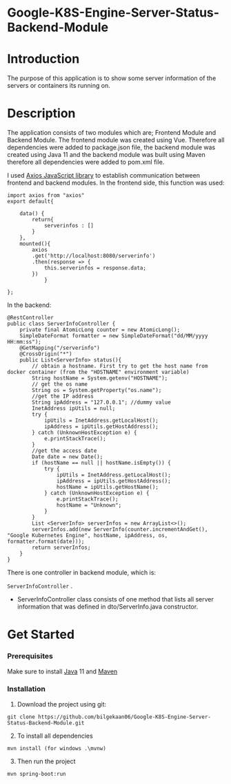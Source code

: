 # Google-K8S-Engine-Server-Status-Backend-Module

# Introduction
The purpose of this application is to show some server information of the servers or containers its running on.
# Description
The application consists of two modules which are; Frontend Module and Backend Module. The frontend module was created using Vue. Therefore all dependencies were added to package.json file, the backend module was created using Java 11 and the backend module was built using Maven therefore all dependencies were added to pom.xml file.

I used [Axios JavaScript library](https://axios-http.com/docs/intro) to establish communication between frontend and backend modules. In the frontend side, this function was used:
```
import axios from "axios"
export default{
    
    data() {
        return{
            serverinfos : []
        }
    },
    mounted(){
        axios
        .get('http://localhost:8080/serverinfo')     
        .then(response => {
            this.serverinfos = response.data;
        })
            }
    
};
```
In the backend:
```
@RestController
public class ServerInfoController {
    private final AtomicLong counter = new AtomicLong();
    SimpleDateFormat formatter = new SimpleDateFormat("dd/MM/yyyy HH:mm:ss");
    @GetMapping("/serverinfo")
    @CrossOrigin("*")
    public List<ServerInfo> status(){
        // obtain a hostname. First try to get the host name from docker container (from the "HOSTNAME" environment variable)
        String hostName = System.getenv("HOSTNAME");
        // get the os name
        String os = System.getProperty("os.name");
        //get the IP address
        String ipAddress = "127.0.0.1"; //dummy value
        InetAddress ipUtils = null;
        try {
            ipUtils = InetAddress.getLocalHost();
            ipAddress = ipUtils.getHostAddress();
        } catch (UnknownHostException e) {
            e.printStackTrace();
        }
        //get the access date
        Date date = new Date();
        if (hostName == null || hostName.isEmpty()) {
            try {
                ipUtils = InetAddress.getLocalHost();
                ipAddress = ipUtils.getHostAddress();
                hostName = ipUtils.getHostName();
            } catch (UnknownHostException e) {
                e.printStackTrace();
                hostName = "Unknown";
            }
        }
        List <ServerInfo> serverInfos = new ArrayList<>();
        serverInfos.add(new ServerInfo(counter.incrementAndGet(), "Google Kubernetes Engine", hostName, ipAddress, os, formatter.format(date)));
        return serverInfos;
    }
}
```
There is one controller in backend module, which is:

```ServerInfoController``` .

* ServerInfoController class consists of one method that lists all server information that was defined in dto/ServerInfo.java constructor.

# Get Started

### Prerequisites

Make sure to install [Java](https://www.java.com/download/) 11 and [Maven](https://maven.apache.org)
### Installation
1. Download the project using git: 
```
git clone https://github.com/bilgekaan06/Google-K8S-Engine-Server-Status-Backend-Module.git
```
2. To install all dependencies
```
mvn install (for windows .\mvnw)
```
3. Then run the project
```
mvn spring-boot:run
```

